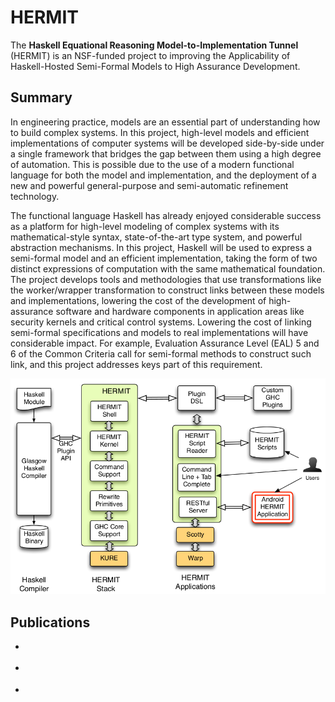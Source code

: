 HERMIT
======

<div class="teaser">

The **Haskell Equational Reasoning Model-to-Implementation Tunnel**
(HERMIT) is an NSF-funded project to improving the Applicability of
Haskell-Hosted Semi-Formal Models to High Assurance Development.

</div>

Summary
-------

In engineering practice, models are an essential part of understanding
how to build complex systems. In this project, high-level models and
efficient implementations of computer systems will be developed
side-by-side under a single framework that bridges the gap between them
using a high degree of automation. This is possible due to the use of a
modern functional language for both the model and implementation, and
the deployment of a new and powerful general-purpose and semi-automatic
refinement technology.

The functional language Haskell has already enjoyed considerable success
as a platform for high-level modeling of complex systems with its
mathematical-style syntax, state-of-the-art type system, and powerful
abstraction mechanisms. In this project, Haskell will be used to express
a semi-formal model and an efficient implementation, taking the form of
two distinct expressions of computation with the same mathematical
foundation. The project develops tools and methodologies that use
transformations like the worker/wrapper transformation to construct
links between these models and implementations, lowering the cost of the
development of high-assurance software and hardware components in
application areas like security kernels and critical control systems.
Lowering the cost of linking semi-formal specifications and models to
real implementations will have considerable impact. For example,
Evaluation Assurance Level (EAL) 5 and 6 of the Common Criteria call for
semi-formal methods to construct such link, and this project addresses
keys part of this requirement.

![](/files/hermit-arch2.png)

Publications
------------

* <div class="cite Sculthorpe:13:KURE"/>
* <div class="cite Sculthorpe:13:HERMITinTree"/>
* <div class="cite Farmer:12:HERMITinMachine"/>
